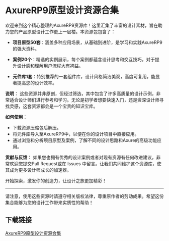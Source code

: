 # AxureRP9原型设计资源合集

欢迎来到这个精心整理的AxureRP9资源库！这里汇集了丰富的设计素材，旨在助力您的产品原型设计工作更上一层楼。本资源包包含了：

- **项目原型50套**：涵盖多种应用场景，从基础到进阶，是学习和实践AxureRP9的强大资料。
  
- **案例20个**：精选的实例展示，每个案例都蕴含设计思考和交互技巧，对于提升设计感和理解用户流程大有裨益。

- **元件库1套**：特别推荐的一套组件库，设计风格简洁美观，高度可复用，能显著提高您的设计效率。

**说明**：
这些资源并非原创，但经过筛选，其中包含了许多高质量的设计示例，非常适合设计师们进行参考和学习。无论是初学者想要快速入门，还是资深设计师寻找灵感，这套资源都会是一个宝贵的知识宝库。

**如何使用**：
- 下载资源压缩包后解压。
- 将元件库导入至AxureRP9中，以便在你的设计项目中直接应用。
- 通过浏览和分析项目原型及案例，了解不同的设计思路和Axure的高级功能应用。

**贡献与反馈**：
如果您也拥有优秀的设计案例或者对现有资源有任何改进建议，非常欢迎您提交Pull Request或在 Issues 中留言。让我们共同维护这个资源库，使其成为更多设计师成长的加速器。

开始探索，激发你的创造力，让设计之旅更加精彩！

---

请注意，使用这些资源时请遵守相关版权法律，尊重原作者的劳动成果。希望这份集合能够为您的设计工作带来实质性的帮助！

## 下载链接

[AxureRP9原型设计资源合集](https://pan.quark.cn/s/f6496c146c91)